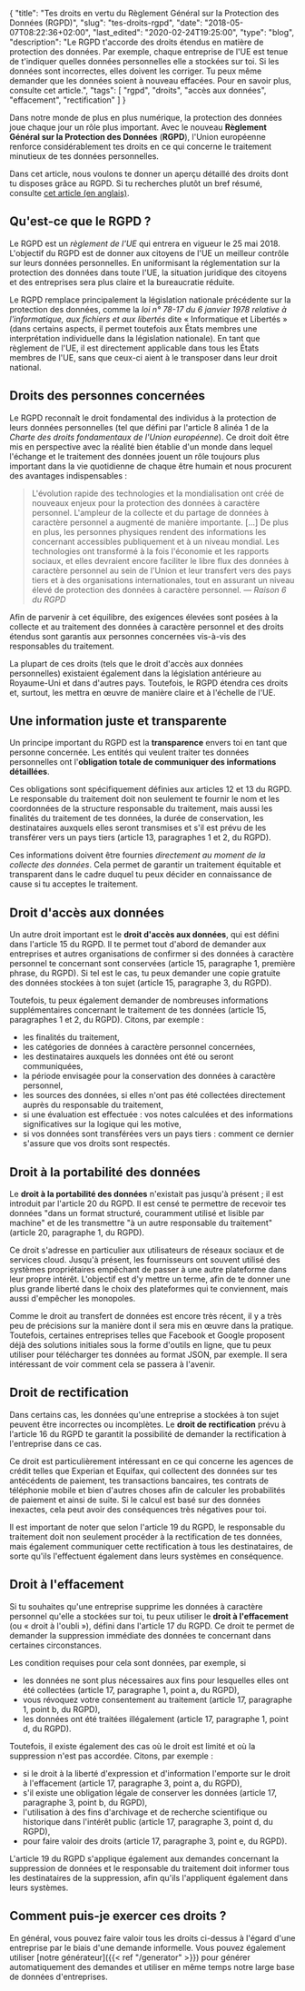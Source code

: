{
	"title": "Tes droits en vertu du Règlement Général sur la Protection des Données (RGPD)",
	"slug": "tes-droits-rgpd",
	"date": "2018-05-07T08:22:36+02:00",
	"last_edited": "2020-02-24T19:25:00",
	"type": "blog",
	"description": "Le RGPD t'accorde des droits étendus en matière de protection des données. Par exemple, chaque entreprise de l'UE est tenue de t'indiquer quelles données personnelles elle a stockées sur toi. Si les données sont incorrectes, elles doivent les corriger. Tu peux même demander que les données soient à nouveau effacées. Pour en savoir plus, consulte cet article.",
	"tags": [ "rgpd", "droits", "accès aux données", "effacement", "rectification" ]
}

Dans notre monde de plus en plus numérique, la protection des données joue chaque jour un rôle plus important. Avec le nouveau **Règlement Général sur la Protection des Données** (**RGPD**), l'Union européenne renforce considérablement tes droits en ce qui concerne le traitement minutieux de tes données personnelles.

Dans cet article, nous voulons te donner un aperçu détaillé des droits dont tu disposes grâce au RGPD. Si tu recherches plutôt un bref résumé, consulte [cet article (en anglais)](https://www.datarequests.org/blog/a-quick-overview/).

## Qu'est-ce que le RGPD ?

Le RGPD est un *règlement de l'UE* qui entrera en vigueur le 25 mai 2018. L'objectif du RGPD est de donner aux citoyens de l'UE un meilleur contrôle sur leurs données personnelles. En uniformisant la réglementation sur la protection des données dans toute l'UE, la situation juridique des citoyens et des entreprises sera plus claire et la bureaucratie réduite.

Le RGPD remplace principalement la législation nationale précédente sur la protection des données, comme la *loi n° 78-17 du 6 janvier 1978 relative à l'informatique, aux fichiers et aux libertés* dite « Informatique et Libertés » (dans certains aspects, il permet toutefois aux États membres une interprétation individuelle dans la législation nationale). En tant que règlement de l'UE, il est directement applicable dans tous les États membres de l'UE, sans que ceux-ci aient à le transposer dans leur droit national.

## Droits des personnes concernées

Le RGPD reconnaît le droit fondamental des individus à la protection de leurs données personnelles (tel que défini par l'article 8 alinéa 1 de la *Charte des droits fondamentaux de l'Union européenne*). Ce droit doit être mis en perspective avec la réalité bien établie d'un monde dans lequel l'échange et le traitement des données jouent un rôle toujours plus important dans la vie quotidienne de chaque être humain et nous procurent des avantages indispensables :

> L'évolution rapide des technologies et la mondialisation ont créé de nouveaux enjeux pour la protection des données à caractère personnel. L'ampleur de la collecte et du partage de données à caractère personnel a augmenté de manière importante. […] De plus en plus, les personnes physiques rendent des informations les concernant accessibles publiquement et à un niveau mondial. Les technologies ont transformé à la fois l'économie et les rapports sociaux, et elles devraient encore faciliter le libre flux des données à caractère personnel au sein de l'Union et leur transfert vers des pays tiers et à des organisations internationales, tout en assurant un niveau élevé de protection des données à caractère personnel.
> — <cite>Raison 6 du RGPD</cite>

Afin de parvenir à cet équilibre, des exigences élevées sont posées à la collecte et au traitement des données à caractère personnel et des droits étendus sont garantis aux personnes concernées vis-à-vis des responsables du traitement.

La plupart de ces droits (tels que le droit d'accès aux données personnelles) existaient également dans la législation antérieure au Royaume-Uni et dans d'autres pays. Toutefois, le RGPD étendra ces droits et, surtout, les mettra en œuvre de manière claire et à l'échelle de l'UE.

## Une information juste et transparente

Un principe important du RGPD est la **transparence** envers toi en tant que personne concernée. Les entités qui veulent traiter tes données personnelles ont l'**obligation totale de communiquer des informations détaillées**.

Ces obligations sont spécifiquement définies aux articles 12 et 13 du RGPD. Le responsable du traitement doit non seulement te fournir le nom et les coordonnées de la structure responsable du traitement, mais aussi les finalités du traitement de tes données, la durée de conservation, les destinataires auxquels elles seront transmises et s'il est prévu de les transférer vers un pays tiers (article 13, paragraphes 1 et 2, du RGPD).

Ces informations doivent être fournies *directement au moment de la collecte des données*. Cela permet de garantir un traitement équitable et transparent dans le cadre duquel tu peux décider en connaissance de cause si tu acceptes le traitement.

## Droit d'accès aux données

Un autre droit important est le **droit d'accès aux données**, qui est défini dans l'article 15 du RGPD. Il te permet tout d'abord de demander aux entreprises et autres organisations de confirmer si des données à caractère personnel te concernant sont conservées (article 15, paragraphe 1, première phrase, du RGPD). Si tel est le cas, tu peux demander une copie gratuite des données stockées à ton sujet (article 15, paragraphe 3, du RGPD).

Toutefois, tu peux également demander de nombreuses informations supplémentaires concernant le traitement de tes données (article 15, paragraphes 1 et 2, du RGPD). Citons, par exemple :

* les finalités du traitement,
* les catégories de données à caractère personnel concernées,
* les destinataires auxquels les données ont été ou seront communiquées,
* la période envisagée pour la conservation des données à caractère personnel,
* les sources des données, si elles n'ont pas été collectées directement auprès du responsable du traitement,
* si une évaluation est effectuée : vos notes calculées et des informations significatives sur la logique qui les motive,
* si vos données sont transférées vers un pays tiers : comment ce dernier s'assure que vos droits sont respectés.

## Droit à la portabilité des données

Le **droit à la portabilité des données** n'existait pas jusqu'à présent ; il est introduit par l'article 20 du RGPD. Il est censé te permettre de recevoir tes données "dans un format structuré, couramment utilisé et lisible par machine" et de les transmettre "à un autre responsable du traitement" (article 20, paragraphe 1, du RGPD).

Ce droit s'adresse en particulier aux utilisateurs de réseaux sociaux et de services cloud. Jusqu'à présent, les fournisseurs ont souvent utilisé des systèmes propriétaires empêchant de passer à une autre plateforme dans leur propre intérêt. L'objectif est d'y mettre un terme, afin de te donner une plus grande liberté dans le choix des plateformes qui te conviennent, mais aussi d'empêcher les monopoles.

Comme le droit au transfert de données est encore très récent, il y a très peu de précisions sur la manière dont il sera mis en œuvre dans la pratique. Toutefois, certaines entreprises telles que Facebook et Google proposent déjà des solutions initiales sous la forme d'outils en ligne, que tu peux utiliser pour télécharger tes données au format JSON, par exemple. Il sera intéressant de voir comment cela se passera à l'avenir.

## Droit de rectification

Dans certains cas, les données qu'une entreprise a stockées à ton sujet peuvent être incorrectes ou incomplètes. Le **droit de rectification** prévu à l'article 16 du RGPD te garantit la possibilité de demander la rectification à l'entreprise dans ce cas.

Ce droit est particulièrement intéressant en ce qui concerne les agences de crédit telles que Experian et Equifax, qui collectent des données sur tes antécédents de paiement, tes transactions bancaires, tes contrats de téléphonie mobile et bien d'autres choses afin de calculer les probabilités de paiement et ainsi de suite. Si le calcul est basé sur des données inexactes, cela peut avoir des conséquences très négatives pour toi.

Il est important de noter que selon I'article 19 du RGPD, le responsable du traitement doit non seulement procéder à la rectification de tes données, mais également communiquer cette rectification à tous les destinataires, de sorte qu'ils l'effectuent également dans leurs systèmes en conséquence.

## Droit à l'effacement

Si tu souhaites qu'une entreprise supprime les données à caractère personnel qu'elle a stockées sur toi, tu peux utiliser le **droit à l'effacement** (ou « droit à l'oubli »), défini dans l'article 17 du RGPD. Ce droit te permet de demander la suppression immédiate des données te concernant dans certaines circonstances.

Les condition requises pour cela sont données, par exemple, si

* les données ne sont plus nécessaires aux fins pour lesquelles elles ont été collectées (article 17, paragraphe 1, point a, du RGPD),
* vous révoquez votre consentement au traitement (article 17, paragraphe 1, point b, du RGPD),
* les données ont été traitées illégalement (article 17, paragraphe 1, point d, du RGPD).

Toutefois, il existe également des cas où le droit est limité et où la suppression n'est pas accordée. Citons, par exemple :

* si le droit à la liberté d'expression et d'information l'emporte sur le droit à l'effacement (article 17, paragraphe 3, point a, du RGPD),
* s'il existe une obligation légale de conserver les données (article 17, paragraphe 3, point b, du RGPD),
* l'utilisation à des fins d'archivage et de recherche scientifique ou historique dans l'intérêt public (article 17, paragraphe 3, point d, du RGPD),
* pour faire valoir des droits (article 17, paragraphe 3, point e, du RGPD).

L'article 19 du RGPD s'applique également aux demandes concernant la suppression de données et le responsable du traitement doit informer tous les destinataires de la suppression, afin qu'ils l'appliquent également dans leurs systèmes.

## Comment puis-je exercer ces droits ?

En général, vous pouvez faire valoir tous les droits ci-dessus à l'égard d'une entreprise par le biais d'une demande informelle. Vous pouvez également utiliser [notre générateur]({{< ref "/generator" >}}) pour générer automatiquement des demandes et utiliser en même temps notre large base de données d'entreprises.

<!-- TODO: Write and link article. -->
